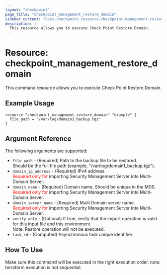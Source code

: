 ```yaml
---
layout: "checkpoint"
page_title: "checkpoint_management_restore_domain"
sidebar_current: "docs-checkpoint-resource-checkpoint-management-restore-domain"
description: |-
  This resource allows you to execute Check Point Restore Domain.
---
```


# Resource: checkpoint_management_restore_domain

This command resource allows you to execute Check Point Restore Domain.

## Example Usage


```hcl
resource "checkpoint_management_restore_domain" "example" {
  file_path = "/var/log/domain1_backup.tgz"
}
```

## Argument Reference

The following arguments are supported:

* `file_path` - (Required) Path to the backup file to be restored. <br>Should be the full file path (example, "/var/log/domain1_backup.tgz"). 
* `domain_ip_address` - (Required) IPv4 address.<br><font color="red">Required only for</font> importing Security Management Server into Multi-Domain Server. 
* `domain_name` - (Required) Domain name. Should be unique in the MDS.<br><font color="red">Required only for</font> importing Security Management Server into Multi-Domain Server. 
* `domain_server_name` - (Required) Multi Domain server name.<br><font color="red">Required only for</font> importing Security Management Server into Multi-Domain Server. 
* `verify_only` - (Optional) If true, verify that the import operation is valid for this input file and this environment <br>Note: Restore operation will not be executed. 
* `task_id` - (Computed) Asynchronous task unique identifier. 

## How To Use
Make sure this command will be executed in the right execution order. 
note: terraform execution is not sequential.  

